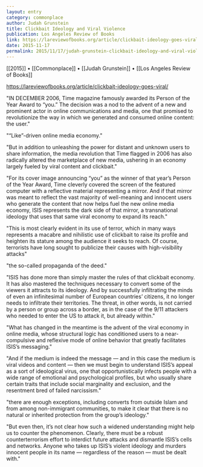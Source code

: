```yaml
---
layout: entry
category: commonplace
author: Judah Grunstein
title: Clickbait Ideology and Viral Violence
publication: Los Angeles Review of Books
link: https://lareviewofbooks.org/article/clickbait-ideology-goes-viral/
date: 2015-11-17
permalink: 2015/11/17/judah-grunstein-clickbait-ideology-and-viral-violence
---
```


[[2015]] • [[Commonplace]] • [[Judah Grunstein]] • [[Los Angeles Review of Books]]

https://lareviewofbooks.org/article/clickbait-ideology-goes-viral/

"IN DECEMBER 2006, Time magazine famously awarded its Person of the Year Award to “you.” The decision was a nod to the advent of a new and prominent actor in online communications and media, one that promised to revolutionize the way in which we generated and consumed online content: the user."
 
"“Like”-driven online media economy."
 
"But in addition to unleashing the power for distant and unknown users to share information, the media revolution that Time flagged in 2006 has also radically altered the marketplace of new media, ushering in an economy largely fueled by viral content and clickbait."

"For its cover image announcing “you” as the winner of that year’s Person of the Year Award, Time cleverly covered the screen of the featured computer with a reflective material representing a mirror. And if that mirror was meant to reflect the vast majority of well-meaning and innocent users who generate the content that now helps fuel the new online media economy, ISIS represents the dark side of that mirror, a transnational ideology that uses that same viral economy to expand its reach."

"This is most clearly evident in its use of terror, which in many ways represents a macabre and nihilistic use of clickbait to raise its profile and heighten its stature among the audience it seeks to reach. Of course, terrorists have long sought to publicize their causes with high-visibility attacks"

"the so-called propaganda of the deed."
 
"ISIS has done more than simply master the rules of that clickbait economy. It has also mastered the techniques necessary to convert some of the viewers it attracts to its ideology. And by successfully infiltrating the minds of even an infinitesimal number of European countries’ citizens, it no longer needs to infiltrate their territories. The threat, in other words, is not carried by a person or group across a border, as in the case of the 9/11 attackers who needed to enter the US to attack it, but already within."

"What has changed in the meantime is the advent of the viral economy in online media, whose structural logic has conditioned users to a near-compulsive and reflexive mode of online behavior that greatly facilitates ISIS’s messaging."
 
"And if the medium is indeed the message — and in this case the medium is viral videos and content — then we must begin to understand ISIS’s appeal as a sort of ideological virus, one that opportunistically infects people with a wide range of emotional and psychological profiles, but who usually share certain traits that include social marginality and exclusion, and the resentment bred of failed narcissism."

"there are enough exceptions, including converts from outside Islam and from among non-immigrant communities, to make it clear that there is no natural or inherited protection from the group’s ideology."

"But even then, it’s not clear how such a widened understanding might help us to counter the phenomenon. Clearly, there must be a robust counterterrorism effort to interdict future attacks and dismantle ISIS’s cells and networks. Anyone who takes up ISIS’s violent ideology and murders innocent people in its name — regardless of the reason — must be dealt with."
